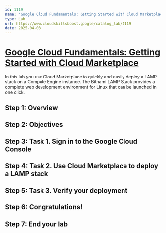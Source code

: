 ```yaml
---
id: 1119
name: 'Google Cloud Fundamentals: Getting Started with Cloud Marketplace'
type: Lab
url: https://www.cloudskillsboost.google/catalog_lab/1119
date: 2025-04-03
---
```


# [Google Cloud Fundamentals: Getting Started with Cloud Marketplace](https://www.cloudskillsboost.google/catalog_lab/1119)

In this lab you use Cloud Marketplace to quickly and easily deploy a LAMP stack on a Compute Engine instance. The Bitnami LAMP Stack provides a complete web development environment for Linux that can be launched in one click.

## Step 1: Overview

## Step 2: Objectives

## Step 3: Task 1. Sign in to the Google Cloud Console

## Step 4: Task 2. Use Cloud Marketplace to deploy a LAMP stack

## Step 5: Task 3. Verify your deployment

## Step 6: Congratulations!

## Step 7: End your lab
